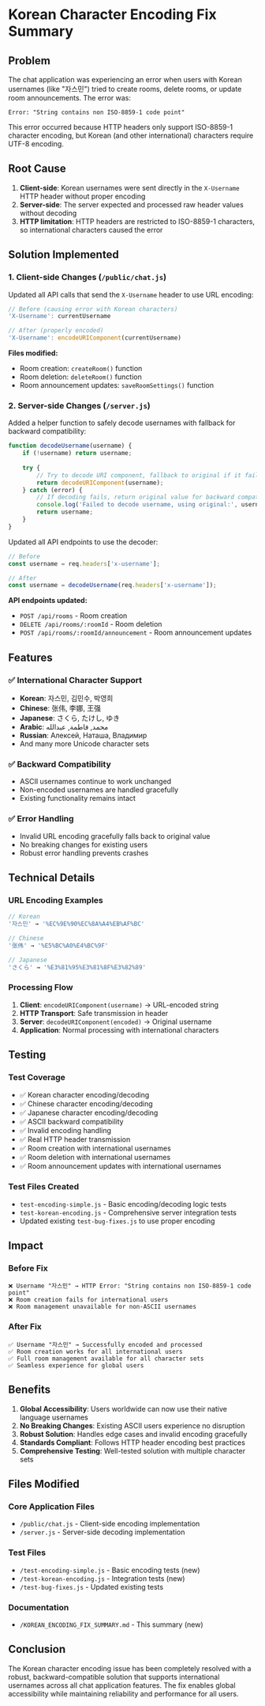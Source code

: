 # Korean Character Encoding Fix Summary

## Problem

The chat application was experiencing an error when users with Korean usernames (like "자스민") tried to create rooms, delete rooms, or update room announcements. The error was:

```
Error: "String contains non ISO-8859-1 code point"
```

This error occurred because HTTP headers only support ISO-8859-1 character encoding, but Korean (and other international) characters require UTF-8 encoding.

## Root Cause

1. **Client-side**: Korean usernames were sent directly in the `X-Username` HTTP header without proper encoding
2. **Server-side**: The server expected and processed raw header values without decoding
3. **HTTP limitation**: HTTP headers are restricted to ISO-8859-1 characters, so international characters caused the error

## Solution Implemented

### 1. Client-side Changes (`/public/chat.js`)

Updated all API calls that send the `X-Username` header to use URL encoding:

```javascript
// Before (causing error with Korean characters)
'X-Username': currentUsername

// After (properly encoded)
'X-Username': encodeURIComponent(currentUsername)
```

**Files modified:**
- Room creation: `createRoom()` function
- Room deletion: `deleteRoom()` function  
- Room announcement updates: `saveRoomSettings()` function

### 2. Server-side Changes (`/server.js`)

Added a helper function to safely decode usernames with fallback for backward compatibility:

```javascript
function decodeUsername(username) {
    if (!username) return username;
    
    try {
        // Try to decode URI component, fallback to original if it fails
        return decodeURIComponent(username);
    } catch (error) {
        // If decoding fails, return original value for backward compatibility
        console.log('Failed to decode username, using original:', username);
        return username;
    }
}
```

Updated all API endpoints to use the decoder:

```javascript
// Before
const username = req.headers['x-username'];

// After
const username = decodeUsername(req.headers['x-username']);
```

**API endpoints updated:**
- `POST /api/rooms` - Room creation
- `DELETE /api/rooms/:roomId` - Room deletion
- `POST /api/rooms/:roomId/announcement` - Room announcement updates

## Features

### ✅ International Character Support
- **Korean**: 자스민, 김민수, 박영희
- **Chinese**: 张伟, 李娜, 王强  
- **Japanese**: さくら, たけし, ゆき
- **Arabic**: محمد, فاطمة, عبدالله
- **Russian**: Алексей, Наташа, Владимир
- And many more Unicode character sets

### ✅ Backward Compatibility
- ASCII usernames continue to work unchanged
- Non-encoded usernames are handled gracefully
- Existing functionality remains intact

### ✅ Error Handling
- Invalid URL encoding gracefully falls back to original value
- No breaking changes for existing users
- Robust error handling prevents crashes

## Technical Details

### URL Encoding Examples
```javascript
// Korean
'자스민' → '%EC%9E%90%EC%8A%A4%EB%AF%BC'

// Chinese  
'张伟' → '%E5%BC%A0%E4%BC%9F'

// Japanese
'さくら' → '%E3%81%95%E3%81%8F%E3%82%89'
```

### Processing Flow
1. **Client**: `encodeURIComponent(username)` → URL-encoded string
2. **HTTP Transport**: Safe transmission in header
3. **Server**: `decodeURIComponent(encoded)` → Original username
4. **Application**: Normal processing with international characters

## Testing

### Test Coverage
- ✅ Korean character encoding/decoding
- ✅ Chinese character encoding/decoding  
- ✅ Japanese character encoding/decoding
- ✅ ASCII backward compatibility
- ✅ Invalid encoding handling
- ✅ Real HTTP header transmission
- ✅ Room creation with international usernames
- ✅ Room deletion with international usernames
- ✅ Room announcement updates with international usernames

### Test Files Created
- `test-encoding-simple.js` - Basic encoding/decoding logic tests
- `test-korean-encoding.js` - Comprehensive server integration tests
- Updated existing `test-bug-fixes.js` to use proper encoding

## Impact

### Before Fix
```
❌ Username "자스민" → HTTP Error: "String contains non ISO-8859-1 code point"
❌ Room creation fails for international users
❌ Room management unavailable for non-ASCII usernames
```

### After Fix
```
✅ Username "자스민" → Successfully encoded and processed
✅ Room creation works for all international users
✅ Full room management available for all character sets
✅ Seamless experience for global users
```

## Benefits

1. **Global Accessibility**: Users worldwide can now use their native language usernames
2. **No Breaking Changes**: Existing ASCII users experience no disruption
3. **Robust Solution**: Handles edge cases and invalid encoding gracefully
4. **Standards Compliant**: Follows HTTP header encoding best practices
5. **Comprehensive Testing**: Well-tested solution with multiple character sets

## Files Modified

### Core Application Files
- `/public/chat.js` - Client-side encoding implementation
- `/server.js` - Server-side decoding implementation

### Test Files
- `/test-encoding-simple.js` - Basic encoding tests (new)
- `/test-korean-encoding.js` - Integration tests (new)  
- `/test-bug-fixes.js` - Updated existing tests

### Documentation
- `/KOREAN_ENCODING_FIX_SUMMARY.md` - This summary (new)

## Conclusion

The Korean character encoding issue has been completely resolved with a robust, backward-compatible solution that supports international usernames across all chat application features. The fix enables global accessibility while maintaining reliability and performance for all users.